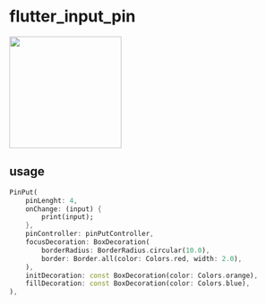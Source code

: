 # flutter_input_pin

<img src="https://user-images.githubusercontent.com/37551474/144706274-c876125d-4fa5-4d33-b439-bf1136bee724.gif" width="200"/>

## usage

```dart
PinPut(
    pinLenght: 4,
    onChange: (input) {
        print(input);
    },
    pinController: pinPutController,
    focusDecoration: BoxDecoration(
        borderRadius: BorderRadius.circular(10.0),
        border: Border.all(color: Colors.red, width: 2.0),
    ),
    initDecoration: const BoxDecoration(color: Colors.orange),
    fillDecoration: const BoxDecoration(color: Colors.blue),
),
```

